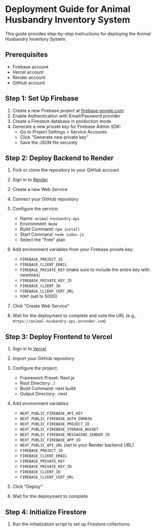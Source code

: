# Deployment Guide for Animal Husbandry Inventory System

This guide provides step-by-step instructions for deploying the Animal Husbandry Inventory System.

## Prerequisites

- Firebase account
- Vercel account
- Render account
- GitHub account

## Step 1: Set Up Firebase

1. Create a new Firebase project at [firebase.google.com](https://firebase.google.com)
2. Enable Authentication with Email/Password provider
3. Create a Firestore database in production mode
4. Generate a new private key for Firebase Admin SDK:
   - Go to Project Settings > Service Accounts
   - Click "Generate new private key"
   - Save the JSON file securely

## Step 2: Deploy Backend to Render

1. Fork or clone the repository to your GitHub account
2. Sign in to [Render](https://render.com)
3. Create a new Web Service
4. Connect your GitHub repository
5. Configure the service:
   - Name: `animal-husbandry-api`
   - Environment: `Node`
   - Build Command: `npm install`
   - Start Command: `node index.js`
   - Select the "Free" plan

6. Add environment variables from your Firebase private key:
   - `FIREBASE_PROJECT_ID`
   - `FIREBASE_CLIENT_EMAIL`
   - `FIREBASE_PRIVATE_KEY` (make sure to include the entire key with newlines)
   - `FIREBASE_PRIVATE_KEY_ID`
   - `FIREBASE_CLIENT_ID`
   - `FIREBASE_CLIENT_CERT_URL`
   - `PORT` (set to 5000)

7. Click "Create Web Service"
8. Wait for the deployment to complete and note the URL (e.g., `https://animal-husbandry-api.onrender.com`)

## Step 3: Deploy Frontend to Vercel

1. Sign in to [Vercel](https://vercel.com)
2. Import your GitHub repository
3. Configure the project:
   - Framework Preset: Next.js
   - Root Directory: ./
   - Build Command: next build
   - Output Directory: .next

4. Add environment variables:
   - `NEXT_PUBLIC_FIREBASE_API_KEY`
   - `NEXT_PUBLIC_FIREBASE_AUTH_DOMAIN`
   - `NEXT_PUBLIC_FIREBASE_PROJECT_ID`
   - `NEXT_PUBLIC_FIREBASE_STORAGE_BUCKET`
   - `NEXT_PUBLIC_FIREBASE_MESSAGING_SENDER_ID`
   - `NEXT_PUBLIC_FIREBASE_APP_ID`
   - `NEXT_PUBLIC_API_URL` (set to your Render backend URL)
   - `FIREBASE_PROJECT_ID`
   - `FIREBASE_CLIENT_EMAIL`
   - `FIREBASE_PRIVATE_KEY`
   - `FIREBASE_PRIVATE_KEY_ID`
   - `FIREBASE_CLIENT_ID`
   - `FIREBASE_CLIENT_CERT_URL`

5. Click "Deploy"
6. Wait for the deployment to complete

## Step 4: Initialize Firestore

1. Run the initialization script to set up Firestore collections:

